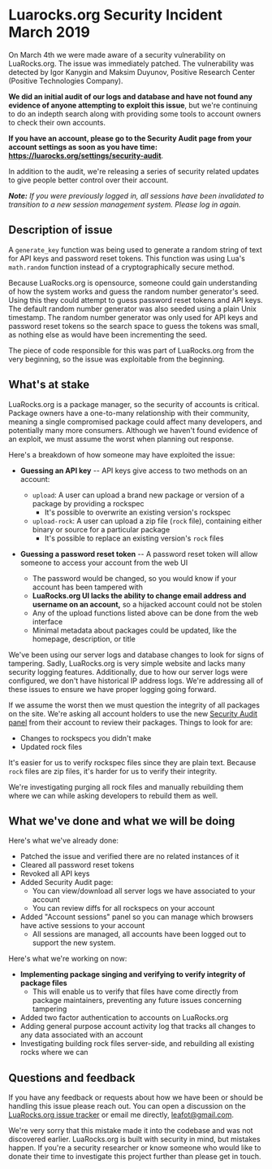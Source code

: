 
# Luarocks.org Security Incident March 2019

On March 4th we were made aware of a security vulnerability on LuaRocks.org.
The issue was immediately patched. The vulnerability was detected by Igor
Kanygin and Maksim Duyunov, Positive Research Center (Positive Technologies
Company).

**We did an initial audit of our logs and database and have not found any
evidence of anyone attempting to exploit this issue**, but we're continuing to
do an indepth search along with providing some tools to account owners to check
their own accounts.

**If you have an account, please go to the Security Audit page from your
account settings as soon as you have time:
<https://luarocks.org/settings/security-audit>**.

In addition to the audit, we're releasing a series of security related updates
to give people better control over their account.

***Note:** If you were previously logged in, all sessions have been invalidated
to transition to a new session management system. Please log in again.*

## Description of issue

A `generate_key` function was being used to generate a random string of text
for API keys and password reset tokens. This function was using Lua's
`math.random` function instead of a cryptographically secure method.

Because LuaRocks.org is opensource, someone could gain understanding of how the
system works and guess the random number generator's seed. Using this they
could attempt to guess password reset tokens and API keys. The default random
number generator was also seeded using a plain Unix timestamp. The random
number generator was only used for API keys and password reset tokens so the
search space to guess the tokens was small, as nothing else as would have been
incrementing the seed.

The piece of code responsible for this was part of LuaRocks.org from the very
beginning, so the issue was exploitable from the beginning.

## What's at stake

LuaRocks.org is a package manager, so the security of accounts is critical.
Package owners have a one-to-many relationship with their community, meaning a
single compromised package could affect many developers, and potentially many
more consumers. Although we haven't found evidence of an exploit, we must
assume the worst when planning out response.

Here's a breakdown of how someone may have exploited the issue:

* **Guessing an API key** -- API keys give access to two methods on an account:
  * `upload`: A user can upload a brand new package or version of a package by providing a rockspec
    * It's possible to overwrite an existing version's rockspec
  * `upload-rock`: A user can upload a zip file (`rock` file), containing either binary or source for a particular package
    * It's possible to replace an existing version's `rock` files

* **Guessing a password reset token** -- A password reset token will allow someone to access your account from the web UI
  * The password would be changed, so you would know if your account has been tampered with
  * **LuaRocks.org UI lacks the ability to change email address and username on an account,** so a hijacked account could not be stolen
  * Any of the upload functions listed above can be done from the web interface
  * Minimal metadata about packages could be updated, like the homepage, description, or title

We've been using our server logs and database changes to look for signs of
tampering. Sadly, LuaRocks.org is very simple website and lacks many security
logging features. Additionally, due to how our server logs were configured, we
don't have historical IP address logs. We're addressing all of these issues to
ensure we have proper logging going forward.

If we assume the worst then we must question the integrity of all packages on
the site. We're asking all account holders to use the new [Security Audit panel](/settings/security-audit)
from their account to review their packages. Things to look for are:

* Changes to rockspecs you didn't make
* Updated rock files

It's easier for us to verify rockspec files since they are plain text. Because
`rock` files are zip files, it's harder for us to verify their integrity.

We're investigating purging all rock files and manually rebuilding them where
we can while asking developers to rebuild them as well.

## What we've done and what we will be doing

Here's what we've already done:

* Patched the issue and verified there are no related instances of it
* Cleared all password reset tokens
* Revoked all API keys
* Added Security Audit page:
  * You can view/download all server logs we have associated to your account
  * You can review diffs for all rockspecs on your account
* Added "Account sessions" panel so you can manage which browsers have active sessions to your account
  * All sessions are managed, all accounts have been logged out to support the new system.

Here's what we're working on now:

* **Implementing package singing and verifying to verify integrity of package files**
  * This will enable us to verify that files have come directly from package maintainers, preventing any future issues concerning tampering
* Added two factor authentication to accounts on LuaRocks.org
* Adding general purpose account activity log that tracks all changes to any data associated with an account
* Investigating building rock files server-side, and rebuilding all existing rocks where we can

## Questions and feedback

If you have any feedback or requests about how we have been or should be
handling this issue please reach out. You can open a discussion on the
[LuaRocks.org issue tracker](https://github.com/luarocks/luarocks-site/issues)
or email me directly, <leafot@gmail.com>.

We're very sorry that this mistake made it into the codebase and was not
discovered earlier. LuaRocks.org is built with security in mind, but mistakes
happen. If you're a security researcher or know someone who would like to
donate their time to investigate this project further than please get in touch.


